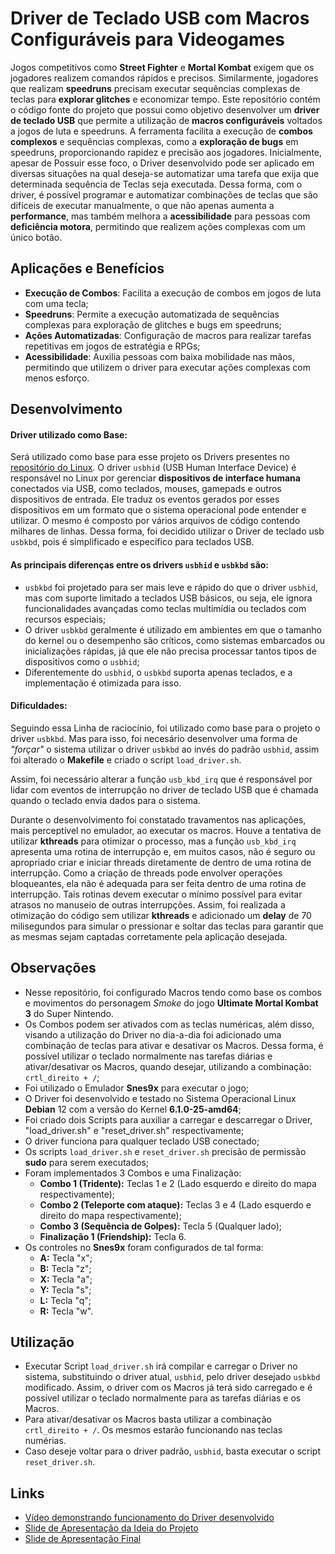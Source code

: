 # Driver de Teclado USB com Macros Configuráveis para Videogames

Jogos competitivos como **Street Fighter** e **Mortal Kombat** exigem que os jogadores realizem comandos rápidos e precisos. Similarmente, jogadores que realizam **speedruns** precisam executar sequências complexas de teclas para **explorar glitches** e economizar tempo. Este repositório contém o código fonte do projeto que possui como objetivo desenvolver um **driver de teclado USB** que permite a utilização de **macros configuráveis** voltados a jogos de luta e speedruns. A ferramenta facilita a execução de **combos complexos** e sequências complexas, como a **exploração de bugs** em speedruns, proporcionando rapidez e precisão aos jogadores. Inicialmente, apesar de Possuir esse foco, o Driver desenvolvido pode ser aplicado em diversas situações na qual deseja-se automatizar uma tarefa que exija que determinada sequência de Teclas seja executada. Dessa forma, com o driver, é possível programar e automatizar combinações de teclas que são difíceis de executar manualmente, o que não apenas aumenta a **performance**, mas também melhora a **acessibilidade** para pessoas com **deficiência motora**, permitindo que realizem ações complexas com um único botão.


## Aplicações e Benefícios

- **Execução de Combos**: Facilita a execução de combos em jogos de luta com uma tecla;
- **Speedruns**: Permite a execução automatizada de sequências complexas para exploração de glitches e bugs em speedruns;
- **Ações Automatizadas**: Configuração de macros para realizar tarefas repetitivas em jogos de estratégia e RPGs;
- **Acessibilidade**: Auxilia pessoas com baixa mobilidade nas mãos, permitindo que utilizem o driver para executar ações complexas com menos esforço.


## Desenvolvimento

#### Driver utilizado como Base:

Será utilizado como base para esse projeto os Drivers presentes no [repositório do Linux](https://github.com/torvalds/linux/blob/master/drivers/hid/usbhid). O driver `usbhid` (USB Human Interface Device) é responsável no Linux por gerenciar **dispositivos de interface humana** conectados via USB, como teclados, mouses, gamepads e outros dispositivos de entrada. Ele traduz os eventos gerados por esses dispositivos em um formato que o sistema operacional pode entender e utilizar. O mesmo é composto por vários arquivos de código contendo milhares de linhas. Dessa forma, foi decidido utilizar o Driver de teclado usb `usbkbd`, pois é simplificado e específico para teclados USB.

#### As principais diferenças entre os drivers `usbhid` e `usbkbd` são:

- `usbkbd` foi projetado para ser mais leve e rápido do que o driver `usbhid`, mas com suporte limitado a teclados USB básicos, ou seja, ele ignora funcionalidades avançadas como teclas multimídia ou teclados com recursos especiais;
- O driver `usbkbd` geralmente é utilizado em ambientes em que o tamanho do kernel ou o desempenho são críticos, como sistemas embarcados ou inicializações rápidas, já que ele não precisa processar tantos tipos de dispositivos como o `usbhid`;
- Diferentemente do `usbhid`, o `usbkbd` suporta apenas teclados, e a implementação é otimizada para isso.

#### Dificuldades:

Seguindo essa Linha de raciocínio, foi utilizado como base para o projeto o driver `usbkbd`. Mas para isso, foi necesário desenvolver uma forma de *"forçar"* o sistema utilizar o driver `usbkbd` ao invés do padrão `usbhid`, assim foi alterado o **Makefile** e criado o script `load_driver.sh`.

Assim, foi necessário alterar a função `usb_kbd_irq` que é responsável por lidar com eventos de interrupção no driver de teclado USB que é chamada quando o teclado envia dados para o sistema.

Durante o desenvolvimento foi constatado travamentos nas aplicações, mais perceptível no emulador, ao executar os macros. Houve a tentativa de utilizar **kthreads** para otimizar o processo, mas a função `usb_kbd_irq` apresenta uma rotina de interrupção e, em muitos casos, não é seguro ou apropriado criar e iniciar threads diretamente de dentro de uma rotina de interrupção. Como a criação de threads pode envolver operações bloqueantes, ela não é adequada para ser feita dentro de uma rotina de interrupção. Tais rotinas devem executar o mínimo possível para evitar atrasos no manuseio de outras interrupções. Assim, foi realizada a otimização do código sem utilizar **kthreads** e adicionado um **delay** de 70 milisegundos para simular o pressionar e soltar das teclas para garantir que as mesmas sejam captadas corretamente pela aplicação desejada.


## Observações

- Nesse repositório, foi configurado Macros tendo como base os combos e movimentos do personagem *Smoke* do jogo **Ultimate Mortal Kombat 3** do Super Nintendo. 
- Os Combos podem ser ativados com as teclas numéricas, além disso, visando a utilização do Driver no dia-a-dia foi adicionado uma combinação de teclas para ativar e desativar os Macros. Dessa forma, é possível utilizar o teclado normalmente nas tarefas diárias e ativar/desativar os Macros, quando desejar, utilizando a combinação: `crtl_direito + /`;
- Foi utilizado o Emulador **Snes9x** para executar o jogo;
- O Driver foi desenvolvido e testado no Sistema Operacional Linux **Debian** 12 com a versão do Kernel **6.1.0-25-amd64**;
- Foi criado dois Scripts para auxiliar a carregar e descarregar o Driver, "load_driver.sh" e "reset_driver.sh" respectivamente;
- O driver funciona para qualquer teclado USB conectado;
- Os scripts `load_driver.sh` e `reset_driver.sh` precisão de permissão **sudo** para serem executados;
- Foram implementados 3 Combos e uma Finalização:
    - **Combo 1 (Tridente):** Teclas 1 e 2 (Lado esquerdo e direito do mapa respectivamente);
    - **Combo 2 (Teleporte com ataque):** Teclas 3 e 4 (Lado esquerdo e direito do mapa respectivamente);
    - **Combo 3 (Sequência de Golpes):** Tecla 5 (Qualquer lado);
    - **Finalização 1 (Friendship):** Tecla 6.
- Os controles no **Snes9x** foram configurados de tal forma:
    - **A:** Tecla "x";
    - **B:** Tecla "z";
    - **X:** Tecla "a";
    - **Y:** Tecla "s";
    - **L:** Tecla "q";
    - **R:** Tecla "w".

## Utilização

- Executar Script `load_driver.sh` irá compilar e carregar o Driver no sistema, substituindo o driver atual, `usbhid`, pelo driver desejado `usbkbd` modificado. Assim, o driver com os Macros já terá sido carregado e é possível utilizar o teclado normalmente para as tarefas diárias e os Macros.
- Para ativar/desativar os Macros basta utilizar a combinação `crtl_direito + /`. Os mesmos estarão funcionando nas teclas numérias.
- Caso deseje voltar para o driver padrão, `usbhid`, basta executar o script `reset_driver.sh`.

## Links

- [Vídeo demonstrando funcionamento do Driver desenvolvido](https://drive.google.com/file/d/1RXtZvGd12Ql9lS3-nq74pw3zDT3d5h_6/view?usp=sharing)
- [Slide de Apresentação da Ideia do Projeto](https://www.canva.com/design/DAGQYGRoi74/g9eV_RWwr4fT_52DsSq9lg/view?utm_content=DAGQYGRoi74&utm_campaign=designshare&utm_medium=link&utm_source=editor)
- [Slide de Apresentação Final](https://www.canva.com/design/DAGS2cmjjvc/ORikNf-5Qc0wvkhJESIWnQ/view?utm_content=DAGS2cmjjvc&utm_campaign=designshare&utm_medium=link&utm_source=editor)